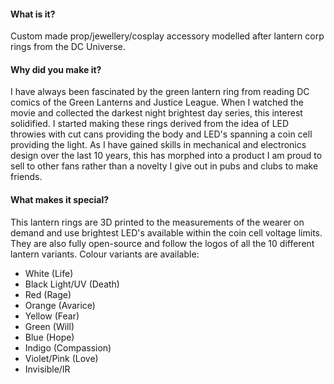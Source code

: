 #### What is it?

Custom made prop/jewellery/cosplay accessory modelled after lantern corp rings from the DC Universe.

#### Why did you make it?

I have always been fascinated by the green lantern ring from reading DC comics of the Green Lanterns and Justice League. When I watched the movie and collected the darkest night brightest day series, this interest solidified. I started making these rings derived from the idea of LED throwies with cut cans providing the body and LED's spanning a coin cell providing the light. As I have gained skills in mechanical and electronics design over the last 10 years, this has morphed into a product I am proud to sell to other fans rather than a novelty I give out in pubs and clubs to make friends.


#### What makes it special?

This lantern rings are 3D printed to the measurements of the wearer on demand and use brightest LED's available within the coin cell voltage limits. They are also fully open-source and follow the logos of all the 10 different lantern variants. Colour variants are available:
- White (Life)
- Black Light/UV (Death)
- Red (Rage)
- Orange (Avarice)
- Yellow (Fear)
- Green (Will)
- Blue (Hope)
- Indigo (Compassion)
- Violet/Pink (Love)
- Invisible/IR
